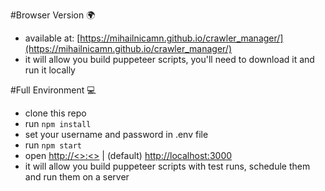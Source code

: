 #Browser Version 🌍
- available at: [https://mihailnicamn.github.io/crawler_manager/](https://mihailnicamn.github.io/crawler_manager/)
- it will allow you build puppeteer scripts, you'll need to download it and run it locally

#Full Environment 💻
- clone this repo
- run `npm install`
- set your username and password in .env file
- run `npm start`
- open [http://<<ip>>:<<port>>](http://<<ip>>:<<port>>) | (default) [http://localhost:3000](http://localhost:3000)
- it will allow you build puppeteer scripts with test runs, schedule them and run them on a server